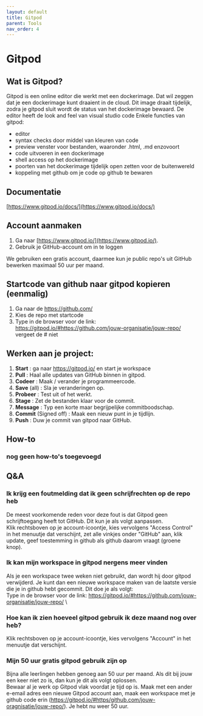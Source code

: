 ```yaml
---
layout: default
title: Gitpod
parent: Tools
nav_order: 4
---
```


# Gitpod
## Wat is Gitpod?
Gitpod is een online editor die werkt met een dockerimage.
Dat wil zeggen dat je een dockerimage kunt draaient in de cloud. Dit image draait tijdelijk, zodra je gitpod sluit wordt de status van het dockerimage bewaard.
De editor heeft de look and feel van visual studio code
Enkele functies van gitpod:
- editor
- syntax checks door middel van kleuren van code
- preview venster voor bestanden, waaronder .html, .md enzovoort
- code uitvoeren in een dockerimage
- shell access op het dockerimage
- poorten van het dockerimage tijdelijk open zetten voor de buitenwereld
- koppeling met github om je code op github te bewaren

## Documentatie
[https://www.gitpod.io/docs/](https://www.gitpod.io/docs/)

## Account aanmaken
1. Ga naar [https://www.gitpod.io/](https://www.gitpod.io/).
2. Gebruik je GitHub-account om in te loggen

We gebruiken een gratis account, daarmee kun je public repo's uit GitHub bewerken maximaal 50 uur per maand.

## Startcode van github naar gitpod kopieren (eenmalig)
1. Ga naar de https://github.com/
2. Kies de repo met startcode
3. Type in de browser voor de link: https://gitpod.io/#https://github.com/jouw-organisatie/jouw-repo/ \
vergeet de # niet

## Werken aan je project:
1. **Start** : ga naar https://gitpod.io/ en start je workspace
2. **Pull** : Haal alle updates van GitHub binnen in gitpod.
3. **Codeer** : Maak / verander je programmeercode.
4. **Save** (all) : Sla je veranderingen op.
5. **Probeer** : Test uit of het werkt.
6. **Stage** : Zet de bestanden klaar voor de commit.
7. **Message** : Typ een korte maar begrijpelijke commitboodschap.
8. **Commit** (Signed off) : Maak een nieuw punt in je tijdlijn.
9. **Push** : Duw je commit van gitpod naar GitHub.

## How-to
### nog geen how-to's toegevoegd

## Q&A

### Ik krijg een foutmelding dat ik geen schrijfrechten op de repo heb
De meest voorkomende reden voor deze fout is dat Gitpod geen schrijftoegang heeft tot GitHub. Dit kun je als volgt aanpassen.\
Klik rechtsboven op je account-icoontje, kies vervolgens "Access Control" in het menuutje dat verschijnt, 
zet alle vinkjes onder "GitHub" aan, klik update, geef toestemming in github als github daarom vraagt (groene knop).

### Ik kan mijn workspace in gitpod nergens meer vinden
Als je een workspace twee weken niet gebruikt, dan wordt hij door gitpod verwijderd. Je kunt dan een nieuwe workspace maken van de laatste versie die je in github hebt gecommit. Dit doe je als volgt: \
Type in de browser voor de link: https://gitpod.io/#https://github.com/jouw-organisatie/jouw-repo/ \

### Hoe kan ik zien hoeveel gitpod gebruik ik deze maand nog over heb?
Klik rechtsboven op je account-icoontje, kies vervolgens "Account" in het menuutje dat verschijnt.

### Mijn 50 uur gratis gitpod gebruik zijn op
Bijna alle leerlingen hebben genoeg aan 50 uur per maand. Als dit bij jouw een keer niet zo is, dan kun je dit als volgt oplossen.\
Bewaar al je werk op Gitpod vlak voordat je tijd op is. Maak met een ander e-email adres een nieuwe Gitpod account aan, 
maak een workspace met je github code erin (https://gitpod.io/#https/github.com/jouw-oragnisatie/jouw-repo/). Je hebt nu weer 50 uur.

